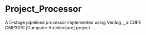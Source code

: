 # Project_Processor
A 5-stage pipelined processor implemented using Verilog __a CUFE CMP3010 [Computer Architecture] project
